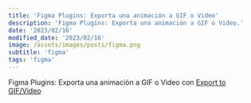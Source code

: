 ```yaml
---
title: 'Figma Plugins: Exporta una animación a GIF o Video'
description: 'Figma Plugins: Exporta una animación a GIF o Video.'
date: '2023/02/16'
modified_date: '2023/02/16'
image: /assets/images/posts/figma.png
subtitle: 'figma'
tags: 'figma'
---
```


Figma Plugins: Exporta una animación a GIF o Video con [Export to GIF/Video](https://www.figma.com/community/plugin/1170836206919391034/Export-to-GIF%2FVideo)
